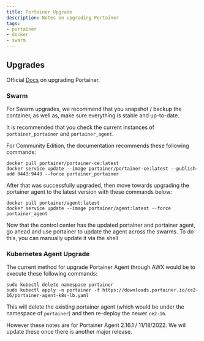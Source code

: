 ```yaml
---
title: Portainer Upgrade
description: Notes on upgrading Portainer
tags:
- portainer
- docker
- swarm
---
```


## Upgrades

Official [Docs](https://docs.portainer.io/start/upgrade/) on upgrading Portainer.

### Swarm

For Swarm upgrades, we recommend that you snapshot / backup the container, as well as, make sure everything is stable and up-to-date.

It is recommended that you check the current instances of `portainer_portainer` and `portainer_agent`.

For Community Edition, the documentation recommends these following commands:

```shell
docker pull portainer/portainer-ce:latest
docker service update --image portainer/portainer-ce:latest --publish-add 9443:9443 --force portainer_portainer
```

After that was successfully upgraded, then move towards upgrading the portainer agent to the latest version with these commands below:

```shell
docker pull portainer/agent:latest
docker service update --image portainer/agent:latest --force portainer_agent
```

Now that the control center has the updated portainer and portainer agent, go ahead and use portainer to update the agent across the swarms.
To do this, you can manually update it via the shell

### Kubernetes Agent Upgrade

The current method for upgrade Portainer Agent through AWX would be to execute these following commands:

```shell
sudo kubectl delete namespace portainer
sudo kubectl apply -n portainer -f https://downloads.portainer.io/ce2-16/portainer-agent-k8s-lb.yaml
```

This will delete the existing portainer agent (which would be under the namespace of `portainer`) and then re-deploy the newer `ce2-16`.

However these notes are for Portainer Agent 2.16.1 / 11/18/2022. We will update these once there is another major release.